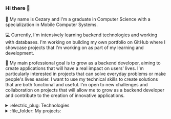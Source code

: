 ### Hi there 👋
:information_desk_person: My name is Cezary and I'm a graduate in Computer Science with a specialization in Mobile Computer Systems.  

:computer: Currently, I'm intensively learning backend technologies and working with databases. I'm working on building my own portfolio on GitHub where I showcase projects that I'm working on as part of my learning and development.  

:date: My main professional goal is to grow as a backend developer, aiming to create applications that will have a real impact on users' lives. I'm particularly interested in projects that can solve everyday problems or make people's lives easier. I want to use my technical skills to create solutions that are both functional and useful. I'm open to new challenges and collaboration on projects that will allow me to grow as a backend developer and contribute to the creation of innovative applications.

<details><summary>:electric_plug: Technologies</summary>

### Languages:
[![Languages](https://skillicons.dev/icons?i=java&theme=light)](https://skillicons.dev)

### Databases:
[![Languages](https://skillicons.dev/icons?i=mysql&theme=light)](https://skillicons.dev)

### Frameworks:
[![Frameworks](https://skillicons.dev/icons?i=spring&theme=light)](https://skillicons.dev)

### Tools:
[![Languages](https://skillicons.dev/icons?i=idea,vscode&theme=light)](https://skillicons.dev)
</details>

<details><summary>:file_folder: My projects:</summary>
<ol>
  <li>
    <b>Car Rental System [Backend] (https://github.com/Mr-Victor16/car-rental-system-spring)</b><br>
    <b>Description:</b> Project of a simple car rental system created for the purpose of learning REST API interface development<br>
    <b>Goal: </b> Creating a user-friendly platform that allows customers to easily browse available cars, make and preview reservations, while providing administrators with the tools to effectively manage cars, reservations and customers.<br>
    <b>Technologies:</b> Java, Spring Framework, Spring Boot, Spring Security, Spring Data JPA, Lombok, JWT, REST API, MySQL, Docker<br>
    <b>Status:</b> Active
  </li>
  <br>
  <li>
    <b>Car Rental System [Frontend] (https://github.com/Mr-Victor16/car-rental-system-react)</b><br>
    <b>Description:</b> Project of a simple car rental system created for the purpose of learning frontend development in React.js<br>
    <b>Goal: </b> Project involves developing the frontend for an application intended for a car rental management system.
    <b>Technologies:</b> React.js, MaterialUI, Axios, Redux, Node.js, Formik, Yup<br>
    <b>Status:</b> Active
  </li>
  <br>
  <li>
    <b>Support Management System (https://github.com/Mr-Victor16/simple_support_management_system)</b><br>
    <b>Description:</b> Project of a simple technical support management system created for a final project in Platform Programming course at the university<br>
    <b>Technologies:</b> Java, Spring Framework, Spring Security, Thymeleaf, Bootstrap, HTML<br>
    <b>Status:</b> Planned (Future Enhancement)
  </li>
  <br>
  <li>
    <b>Arduino Alarm System (https://github.com/Mr-Victor16/arduino-alarm-system)</b><br>
    <b>Description:</b> Project of a simple alarm system created for the purpose of a final project in Embedded Systems course at the university<br>
    <b>Technologies:</b> Arduino Uno, C, Tinkercad<br>
    <b>Status:</b> Planned (Future Enhancement)
  </li>
</ol>
</details>
